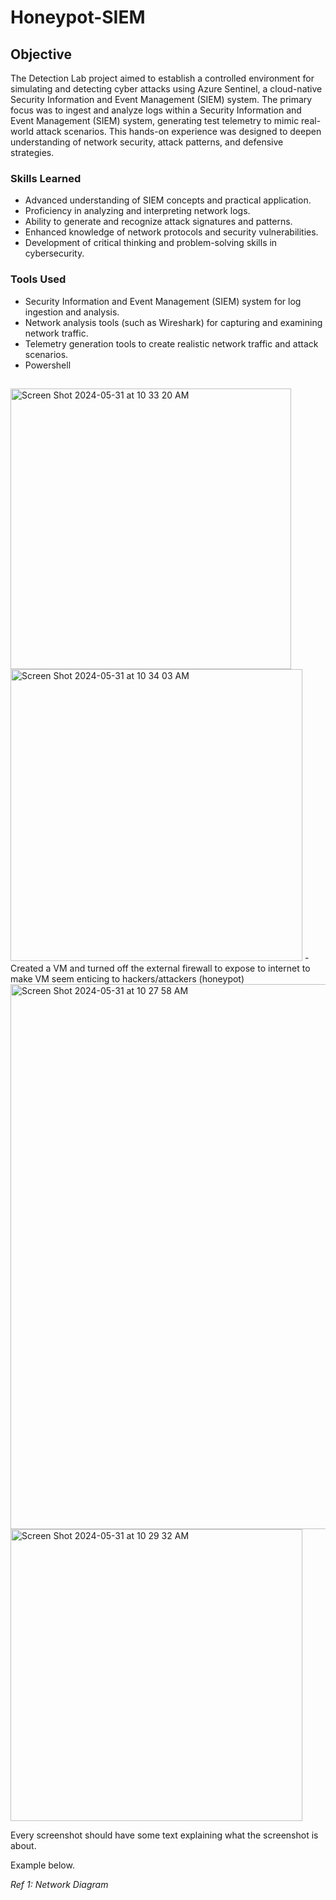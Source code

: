 # Honeypot-SIEM

## Objective

The Detection Lab project aimed to establish a controlled environment for simulating and detecting cyber attacks using Azure Sentinel, a cloud-native Security Information and Event Management (SIEM) system. The primary focus was to ingest and analyze logs within a Security Information and Event Management (SIEM) system, generating test telemetry to mimic real-world attack scenarios. This hands-on experience was designed to deepen understanding of network security, attack patterns, and defensive strategies. 

### Skills Learned

- Advanced understanding of SIEM concepts and practical application.
- Proficiency in analyzing and interpreting network logs.
- Ability to generate and recognize attack signatures and patterns.
- Enhanced knowledge of network protocols and security vulnerabilities.
- Development of critical thinking and problem-solving skills in cybersecurity.

### Tools Used
- Security Information and Event Management (SIEM) system for log ingestion and analysis.
- Network analysis tools (such as Wireshark) for capturing and examining network traffic.
- Telemetry generation tools to create realistic network traffic and attack scenarios.
- Powershell

## 
<img width="449" alt="Screen Shot 2024-05-31 at 10 33 20 AM" src="https://github.com/kilahj/Honeypot-SIEM/assets/99774720/8761f159-4fe2-46ba-85db-8e73119b7dec">
<img width="467" alt="Screen Shot 2024-05-31 at 10 34 03 AM" src="https://github.com/kilahj/Honeypot-SIEM/assets/99774720/771f572a-7af9-4067-9852-ab898272b888">
- Created a VM and turned off the external firewall to expose to internet to make VM seem enticing to hackers/attackers (honeypot)

<img width="872" alt="Screen Shot 2024-05-31 at 10 27 58 AM" src="https://github.com/kilahj/Honeypot-SIEM/assets/99774720/00c2abcc-8bd9-41fb-93d8-86a7c2580944">


<img width="467" alt="Screen Shot 2024-05-31 at 10 29 32 AM" src="https://github.com/kilahj/Honeypot-SIEM/assets/99774720/d8425d8b-aab9-4f5d-bdf2-5e7ba0ccde32">


Every screenshot should have some text explaining what the screenshot is about.

Example below.

*Ref 1: Network Diagram*
